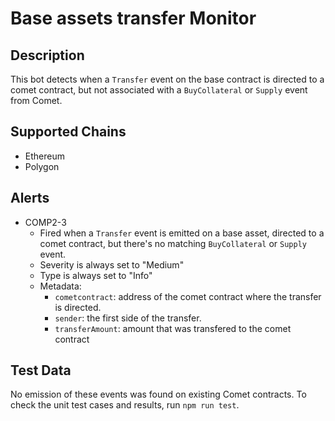 # Base assets transfer Monitor

## Description

This bot detects when a `Transfer` event on the base contract is directed to a comet contract, but not associated with a `BuyCollateral` or `Supply` event from Comet.

## Supported Chains

- Ethereum
- Polygon

## Alerts

- COMP2-3
  - Fired when a `Transfer` event is emitted on a base asset, directed to a comet contract, but there's no matching `BuyCollateral` or `Supply` event.
  - Severity is always set to "Medium"
  - Type is always set to "Info"
  - Metadata:
    - `cometcontract`: address of the comet contract where the transfer is directed.
    - `sender`: the first side of the transfer.
    - `transferAmount`: amount that was transfered to the comet contract

## Test Data

No emission of these events was found on existing Comet contracts. To check the unit test cases and results, run `npm run test`.
